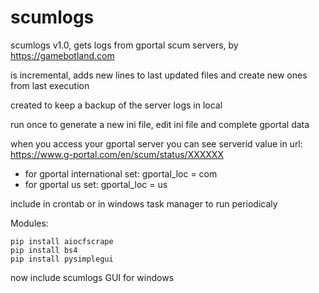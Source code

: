 # scumlogs
scumlogs v1.0, gets logs from gportal scum servers, by https://gamebotland.com

is incremental, adds new lines to last updated files and create new ones from last execution

created to keep a backup of the server logs in local

run once to generate a new ini file, edit ini file and complete gportal data

when you access your gportal server you can see serverid value in url: https://www.g-portal.com/en/scum/status/XXXXXX

- for gportal international set: gportal_loc = com
- for gportal us set: gportal_loc = us

include in crontab or in windows task manager to run periodicaly


Modules:

	pip install aiocfscrape
	pip install bs4
	pip install pysimplegui
	

now include scumlogs GUI for windows
